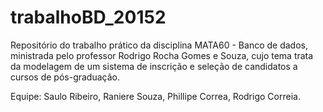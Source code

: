 # trabalhoBD_20152
Repositório do trabalho prático da disciplina MATA60 - Banco de dados, ministrada pelo professor Rodrigo Rocha Gomes e Souza, cujo tema trata da modelagem de um sistema de inscrição e seleção de candidatos a cursos de pós-graduação.

Equipe: Saulo Ribeiro, Raniere Souza, Phillipe Correa, Rodrigo Correia.
